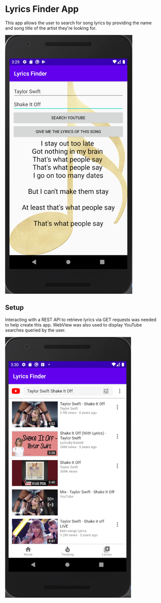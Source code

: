# Lyrics Finder App
This app allows the user to search for song lyrics by providing the name and song title of the artist they're looking for.

![](images/lyrics_finder_lyrics.png)

## Setup

Interacting with a REST API to retrieve lyrics via GET requests was needed to help create this app. WebView was also used to display 
YouTube searches queried by the user.

![](images2/lyrics_finder_youtube.png)


